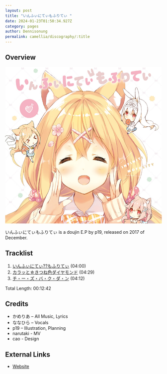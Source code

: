 ```yaml
---
layout: post
title: "いんふぃにてぃもふりてぃ "
date: 2024-01-23T01:50:34.927Z
category: pages
author: Dennisonung
permalink: camellia/discography/:title
---
```

## Overview

![AlbumCover](/assets/images/uploads/1_000000001432.jpg "いんふぃにてぃもふりてぃ ")

いんふぃにてぃもふりてぃ  is a doujin E.P by p19, released on 2017 of December.

## Tracklist

1. [いんふぃにてぃ??もふりてぃ](#) (04:00)
2. [カラッと☆きつね色ダイヤモンド](#) (04:29)
3. [チ・ー・ズ・バ・ク・ダ・ン](#) (04:12)

Total Length: 00:12:42

## Credits

* かめりあ – All Music, Lyrics
* ななひら – Vocals
* p19 – Illustration, Planning
* narutaki - MV
* cao - Design

## External Links

* [Website](https://p19.sakura.ne.jp/moflity/)